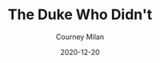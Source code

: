 ---
title: "The Duke Who Didn't"
book: the-duke-who-didnt
author: Courney Milan
kindle: false
date: 2020-12-20
tags: posts
---